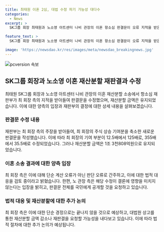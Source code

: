 ```yaml
---
title: 최태원 이혼 2심, 대법 수정 파기 가능성 대다수
categories:
  - News
excerpt: >
  SK그룹 회장 최태원과 노소영 아트센터 나비 관장의 이혼 항소심 판결문이 오류 지적을 받은 후 수정되었으며 재산분할 금액은 변경되지 않았다. 최 회장 측은 재판부 결정에 대해 이의를 제기하고 법적 대응을 예고했으며, 노 관장 측은 결과에 지장이 없다는 입장을 밝혔다. 양측은 법정 밖에서도 치열한 공방을 펼치고 있으며, 최 회장 측은 재산분할 금액 감소 및 파기환송심 가능성을 내다보고 있다.

feature_text: >
  SK그룹 회장 최태원과 노소영 아트센터 나비 관장의 이혼 항소심 판결문이 오류 지적을 받은 후 수정되었으며 재산분할 금액은 변경되지 않았다. 최 회장 측은 재판부 결정에 대해 이의를 제기하고 법적 대응을 예고했으며, 노 관장 측은 결과에 지장이 없다는 입장을 밝혔다. 양측은 법정 밖에서도 치열한 공방을 펼치고 있으며, 최 회장 측은 재산분할 금액 감소 및 파기환송심 가능성을 내다보고 있다.

image: 'https://newsdao.kr/res/images/meta/newsdao_breakingnews.jpg'
---
```


<p><img src="https://newsdao.kr/res/images/meta/newsdao_breakingnews.jpg" alt="pcversion 속보" /></p>

<h2 data-ke-size="size26">SK그룹 회장과 노소영 이혼 재산분할 재판결과 수정</h2>

<p data-ke-size="size16">최태원 SK그룹 회장과 노소영 아트센터 나비 관장의 이혼 재산분할 소송에서 항소심 재판부가 최 회장 측의 지적을 받아들여 판결문을 수정했으며, 재산분할 금액은 유지되었습니다. 이에 대한 양측의 입장과 재판부의 결정에 대한 상세 내용을 살펴보겠습니다.</p>

<h3>판결문 수정 내용</h3>

<p data-ke-size="size16">재판부는 최 회장 측의 주장을 받아들여, 최 회장의 주식 상승 기여분을 축소한 새로운 판결문을 작성했습니다. 이에 따라 최 회장의 기여 부분이 12.5배에서 125배로, 355배에서 35.5배로 수정되었습니다. 그러나 재산분할 금액은 1조 3천808억원으로 유지되었습니다.</p>

<h3>이혼 소송 결과에 대한 양측 입장</h3>

<p data-ke-size="size16">최 회장 측은 이에 대해 단순 계산 오류가 아닌 판단 오류로 간주하고, 이에 대한 법적 대응을 검토 중이라고 밝혔습니다. 한편, 노 관장 측은 해당 수정이 결론에 영향을 미치지 않는다는 입장을 밝히고, 판결문 전체를 국민에게 공개할 것을 요청하고 있습니다.</p>

<h3>법적 대응 및 재산분할에 대한 추가 논의</h3>

<p data-ke-size="size16">최 회장 측은 이에 대한 단순 경정으로는 끝나지 않을 것으로 예상하고, 대법원 상고를 통한 재산분할 금액 감소나 재판결을 요청할 가능성을 내다보고 있습니다. 이에 따라 법적 절차에 대한 추가 논의가 예상됩니다.</p>

